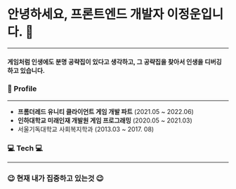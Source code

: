 # 안녕하세요, 프론트엔드 개발자 이정운입니다. 👋
---
#### 게임처럼 인생에도 분명 공략집이 있다고 생각하고, 그 공략집을 찾아서 인생을 디버깅 하고 있습니다.


### 🏢 Profile
---
- **프롬더레드 유니티 클라이언트 게임 개발 파트** (2021.05 ~ 2022.06)
- **인하대학교 미래인재 개발원 게임 프로그래밍** (2020.05 ~ 2021.03)
- 서울기독대학교 사회복지학과 (2013.03 ~ 2017. 08)

### 💻 Tech 💻
---


### 😉 현재 내가 집중하고 있는것 😉






<!--
**AronLee5263/AronLee5263** is a ✨ _special_ ✨ repository because its `README.md` (this file) appears on your GitHub profile.

Here are some ideas to get you started:

- 🔭 I’m currently working on ...
- 🌱 I’m currently learning ...
- 👯 I’m looking to collaborate on ...
- 🤔 I’m looking for help with ...
- 💬 Ask me about ...
- 📫 How to reach me: ...
- 😄 Pronouns: ...
- ⚡ Fun fact: ...
-->
